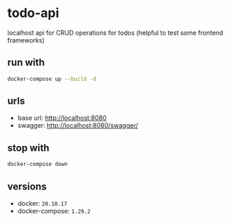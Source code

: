 # todo-api

localhost api for CRUD operations for todos (helpful to test some frontend frameworks)

## run with

```sh
docker-compose up --build -d
```

## urls

- base url: [http://localhost:8080](http://localhost:8080)
- swagger: [http://localhost:8080/swagger/](http://localhost:8080/swagger/)

## stop with

```sh
docker-compose down
```

## versions

- docker: `20.10.17`
- docker-compose: `1.29.2`
